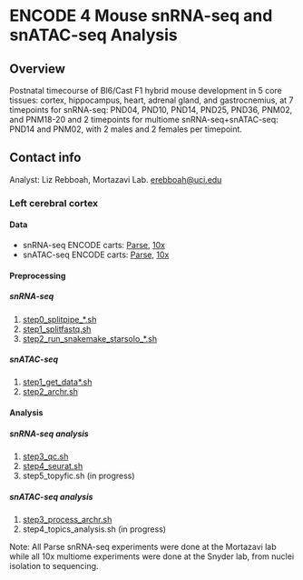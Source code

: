 # ENCODE 4 Mouse snRNA-seq and snATAC-seq Analysis
## Overview
Postnatal timecourse of Bl6/Cast F1 hybrid mouse development in 5 core tissues: cortex, hippocampus, heart, adrenal gland, and gastrocnemius, at 7 timepoints for snRNA-seq: PND04, PND10, PND14, PND25, PND36, PNM02, and PNM18-20 and 2 timepoints for multiome snRNA-seq+snATAC-seq: PND14 and PNM02, with 2 males and 2 females per timepoint.

## Contact info
Analyst: Liz Rebboah, Mortazavi Lab. erebboah@uci.edu

### Left cerebral cortex
#### Data
- snRNA-seq ENCODE carts: [Parse](https://www.encodeproject.org/carts/enc4_mouse_snrna_parse/), [10x](https://www.encodeproject.org/carts/enc4_mouse_snrna_10x/)
- snATAC-seq ENCODE carts: [Parse](https://www.encodeproject.org/carts/enc4_mouse_snrna_parse/), [10x](https://www.encodeproject.org/carts/enc4_mouse_snrna_10x/)

#### Preprocessing 
##### snRNA-seq 
1. [step0_splitpipe_*.sh](https://github.com/erebboah/enc4_mouse_paper/blob/main/snrna/cortex/scripts/step0_splitpipe_12A.sh)  
2. [step1_splitfastq.sh](https://github.com/erebboah/enc4_mouse_paper/blob/main/snrna/cortex/scripts/step1_splitfastq.sh) 
3. [step2_run_snakemake_starsolo_*.sh](https://github.com/erebboah/enc4_mouse_paper/blob/main/snrna/cortex/scripts/step2_run_snakemake_starsolo_12A.sh) 

##### snATAC-seq
1. [step1_get_data*.sh](https://github.com/erebboah/enc4_mouse_paper/blob/main/snatac/cortex/scripts/step1_get_data.sh)  
2. [step2_archr.sh](https://github.com/erebboah/enc4_mouse_paper/blob/main/snatac/cortex/scripts/step1_get_data.sh)  

#### Analysis
##### snRNA-seq analysis
1. [step3_qc.sh](https://github.com/erebboah/enc4_mouse_paper/blob/main/snrna/cortex/scripts/step3_qc.sh)
2. [step4_seurat.sh](https://github.com/erebboah/enc4_mouse_paper/blob/main/snrna/cortex/scripts/step4_seurat.sh)
3. step5_topyfic.sh (in progress)

##### snATAC-seq analysis 
1. [step3_process_archr.sh](https://github.com/erebboah/enc4_mouse_paper/blob/main/snatac/cortex/scripts/step3_process_archr.sh) 
2. step4_topics_analysis.sh (in progress)

Note: All Parse snRNA-seq experiments were done at the Mortazavi lab while all 10x multiome experiments were done at the Snyder lab, from nuclei isolation to sequencing.
